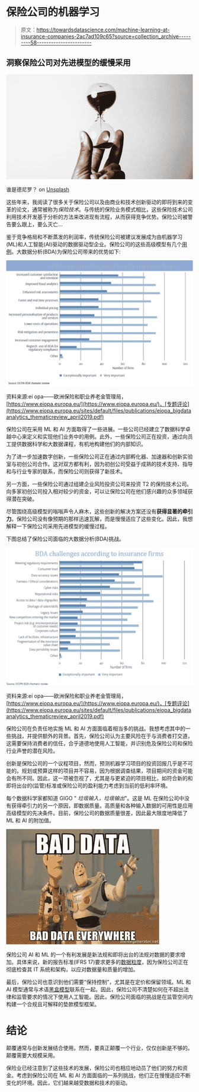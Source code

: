 # 保险公司的机器学习

> 原文：<https://towardsdatascience.com/machine-learning-at-insurance-companies-2ac7ad109c65?source=collection_archive---------58----------------------->

## 洞察保险公司对先进模型的缓慢采用

![](img/e229b0d2b6b57ed04c6d2a48e622e97f.png)

谁是德尼罗？ on [Unsplash](https://unsplash.com?utm_source=medium&utm_medium=referral)

这些年来，我阅读了很多关于保险公司以及由商业和技术创新驱动的即将到来的变革的论文，通常被称为*保险技术*。与传统的保险业务模式相比，这些保险技术公司利用技术开发基于分析的方法来改进现有流程，从而获得竞争优势。保险公司被警告要么跟上，要么灭亡…

鉴于竞争格局和不断蒸发的利润率，传统保险公司被建议发展成为由机器学习(ML)和人工智能(AI)驱动的数据驱动型企业。保险公司的这些高级模型有几个[用例](https://i2.wp.com/insuranceblog.accenture.com/wp-content/uploads/2018/07/AI-Value-Chain-July-2.jpg?ssl=1)。大数据分析(BDA)为保险公司带来的优势如下:

![](img/324fb588950370919608baf19e220bdc.png)

资料来源:ei opa——欧洲保险和职业养老金管理局，[https://www.eiopa.europa.eu/](https://www.eiopa.europa.eu/)，[专题评论](https://www.eiopa.europa.eu/sites/default/files/publications/eiopa_bigdataanalytics_thematicreview_april2019.pdf)

保险公司在采用 ML 和 AI 方面取得了一些进展。一些公司已经建立了数据科学卓越中心来定义和实现他们业务中的用例。此外，一些保险公司正在投资，通过向员工提供数据科学和大数据课程，有机地构建他们的内部知识。

为了进一步加速数字创新，一些保险公司正在通过内部孵化器、加速器和创新实验室与初创公司合作。这对双方都有利，因为初创公司受益于成熟的技术支持、指导和与行业专家的联系，而保险公司则获得了新技术。

另一方面，一些保险公司通过组建企业风险投资公司来投资 T2 的保险技术公司。向多家初创公司投入相对较少的资金，可以让保险公司在他们感兴趣的众多领域获得潜在突破。

尽管围绕高级模型的嗡嗡声令人麻木，这些创新的解决方案还没有**获得显著的牵引力**。保险公司没有像预期的那样迅速瓦解，而是慢慢适应了这些变化。因此，我想解释一下保险公司采用先进模型的缓慢过程。

下图总结了保险公司面临的大数据分析(BDA)挑战。

![](img/6441996b9edfd27d6f0e59ef48c1cbb5.png)

资料来源:ei opa——欧洲保险和职业养老金管理局，[https://www.eiopa.europa.eu/](https://www.eiopa.europa.eu/)，[专题评论](https://www.eiopa.europa.eu/sites/default/files/publications/eiopa_bigdataanalytics_thematicreview_april2019.pdf)

保险公司在负责任地实施 ML 和 AI 方面面临着相当多的挑战。我想考虑其中的一些挑战，并提供额外的背景。首先，保险公司认为主要风险在于与消费者打交道，这需要保持消费者的信任，合乎道德地使用人工智能，并识别危及保险公司和保险行业声誉的潜在风险。

创新是保险公司的一个议程项目，然而，预测机器学习项目的投资回报几乎是不可能的。规划或预算这样的项目并不容易，因为根据调查结果，项目期间的资金可能会有所不同。因此，这一项被忽视了，尤其是与更紧迫的项目相比，如符合新的和即将出台的(监管)标准或保险公司的盈利能力考虑到当前的低利率环境。

每个数据科学家都知道 GIGO " *垃圾输入，垃圾输出*"。这是 ML 在保险公司中没有获得牵引力的另一个原因，即数据质量。高质量和各种输入数据的可用性是应用高级模型的先决条件。目前，保险公司的数据质量很差，因此最大限度地降低了 ML 和 AI 的附加值。

![](img/e6427126d0b90d707fffc041982fa19a.png)

保险公司 AI 和 ML 的一个有利发展是新法规和即将出台的法规对数据的要求增加。具体来说，新的报告标准(IFRS 17)要求更多的[数据粒度](https://www2.deloitte.com/content/dam/Deloitte/ie/Documents/FinancialServices/ie_2018_data_system_requirements_IFRS17_Insurance_Contracts_Deloitte_Ireland.pdf)，因为保险公司正在彻底检查其 IT 系统和架构，以应对数据量和质量的增加。

最后，保险公司也意识到他们需要“保持控制”，尤其是在定价和保留领域。ML 和 AI 模型通常与术语[黑盒模型](https://www.investopedia.com/terms/b/blackbox.asp)联系在一起。因此，保险公司不清楚如何在不超出法律和监管要求的情况下使用人工智能。因此，保险公司面临的挑战是在监管空间内构建一个合规且可解释的垫款模型框架。

# 结论

颠覆通常与创新发展结合使用。然而，要真正颠覆一个行业，仅仅创新是不够的。颠覆需要大规模采用。

保险业已经注意到了这些技术的发展，保险公司也相应地动员了他们的努力和资金。考虑到保险公司在 ML 和 AI 方面面临的一系列挑战，他们正在慢慢适应不断变化的环境。因此，它们越来越受数据和技术的驱动。